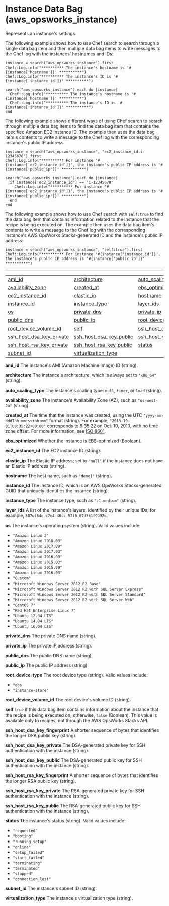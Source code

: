 # Instance Data Bag \(aws\_opsworks\_instance\)<a name="data-bag-json-instance"></a>

Represents an instance's settings\.

The following example shows how to use Chef search to search through a single data bag item and then multiple data bag items to write messages to the Chef log with the instances' hostnames and IDs:

```
instance = search("aws_opsworks_instance").first
Chef::Log.info("********** The instance's hostname is '#{instance['hostname']}' **********")
Chef::Log.info("********** The instance's ID is '#{instance['instance_id']}' **********")

search("aws_opsworks_instance").each do |instance|
  Chef::Log.info("********** The instance's hostname is '#{instance['hostname']}' **********")
  Chef::Log.info("********** The instance's ID is '#{instance['instance_id']}' **********")
end
```

The following example shows different ways of using Chef search to search through multiple data bag items to find the data bag item that contains the specified Amazon EC2 instance ID\. The example then uses the data bag item's contents to write a message to the Chef log with the corresponding instance's public IP address:

```
instance = search("aws_opsworks_instance", "ec2_instance_id:i-12345678").first
Chef::Log.info("********** For instance '#{instance['ec2_instance_id']}', the instance's public IP address is '#{instance['public_ip']}' **********")
 
search("aws_opsworks_instance").each do |instance|
  if instance['ec2_instance_id'] == 'i-12345678'
    Chef::Log.info("********** For instance '#{instance['ec2_instance_id']}', the instance's public IP address is '#{instance['public_ip']}' **********")
  end
end
```

The following example shows how to use Chef search with `self:true` to find the data bag item that contains information related to the instance that the recipe is being executed on\. The example then uses the data bag item's contents to write a message to the Chef log with the corresponding instance's AWS OpsWorks Stacks\-generated ID and the instance's public IP address:

```
instance = search("aws_opsworks_instance", "self:true").first
Chef::Log.info("********** For instance '#{instance['instance_id']}', the instance's public IP address is '#{instance['public_ip']}' **********")
```


****  

|  |  |  | 
| --- |--- |--- |
| [ami\_id](#data-bag-json-instance-ami) | [architecture](#data-bag-json-instance-arch) | [auto\_scaling\_type](#data-bag-json-instance-autoscaling) | 
| [availability\_zone](#data-bag-json-instance-az) | [created\_at](#data-bag-json-instance-created-at) | [ebs\_optimized](#data-bag-json-instance-ebs-optimized) | 
| [ec2\_instance\_id](#data-bag-json-instance-ec2-id) | [elastic\_ip](#data-bag-json-instance-elastic-ip) | [hostname](#data-bag-json-instance-hostname) | 
| [instance\_id](#data-bag-json-instance-id) | [instance\_type](#data-bag-json-instance-type) | [layer\_ids](#data-bag-json-instance-layers) | 
| [os](#data-bag-json-instance-os) | [private\_dns](#data-bag-json-instance-private-dns) | [private\_ip](#data-bag-json-instance-private-ip) | 
| [public\_dns](#data-bag-json-instance-public-dns) | [public\_ip](#data-bag-json-instance-public-ip) | [root\_device\_type](#data-bag-json-instance-root-device-type) | 
| [root\_device\_volume\_id](#data-bag-json-instance-root-device-volume-id) | [self](#data-bag-json-instance-self) | [ssh\_host\_dsa\_key\_fingerprint](#data-bag-json-instance-ssh-host-dsa-key-fingerprint) | 
| [ssh\_host\_dsa\_key\_private](#data-bag-json-instance-ssh-host-dsa-key-private) | [ssh\_host\_dsa\_key\_public](#data-bag-json-instance-ssh-host-dsa-key-public) | [ssh\_host\_rsa\_key\_fingerprint](#data-bag-json-instance-ssh-host-rsa-key-fingerprint) | 
| [ssh\_host\_rsa\_key\_private](#data-bag-json-instance-ssh-host-rsa-key-private) | [ssh\_host\_rsa\_key\_public](#data-bag-json-instance-ssh-host-rsa-key-public) | [status](#data-bag-json-instance-status) | 
| [subnet\_id](#data-bag-json-instance-subnet-id) | [virtualization\_type](#data-bag-json-instance-virt-type) |  | 

**ami\_id**  <a name="data-bag-json-instance-ami"></a>
The instance's AMI \(Amazon Machine Image\) ID \(string\)\.

**architecture**  <a name="data-bag-json-instance-arch"></a>
The instance's architecture, which is always set to `"x86_64"` \(string\)\.

**auto\_scaling\_type**  <a name="data-bag-json-instance-autoscaling"></a>
The instance's scaling type: `null`, `timer`, or `load` \(string\)\.

**availability\_zone**  <a name="data-bag-json-instance-az"></a>
The instance's Availability Zone \(AZ\), such as `"us-west-2a"` \(string\)\.

**created\_at**  <a name="data-bag-json-instance-created-at"></a>
The time that the instance was created, using the UTC `"yyyy-mm-dddThh:mm:ss+hh:mm"` format \(string\)\. For example, `"2013-10-01T08:35:22+00:00"` corresponds to 8:35:22 on Oct\. 10, 2013, with no time zone offset\. For more information, see [ISO 8601](http://en.wikipedia.org/wiki/ISO_8601)\.

**ebs\_optimized**  <a name="data-bag-json-instance-ebs-optimized"></a>
Whether the instance is EBS\-optimized \(Boolean\)\.

**ec2\_instance\_id**  <a name="data-bag-json-instance-ec2-id"></a>
The EC2 instance ID \(string\)\.

**elastic\_ip**  <a name="data-bag-json-instance-elastic-ip"></a>
The Elastic IP address; set to `"null"` if the instance does not have an Elastic IP address \(string\)\.

**hostname**  <a name="data-bag-json-instance-hostname"></a>
The host name, such as `"demo1"` \(string\)\.

**instance\_id**  <a name="data-bag-json-instance-id"></a>
The instance ID, which is an AWS OpsWorks Stacks\-generated GUID that uniquely identifies the instance \(string\)\.

**instance\_type**  <a name="data-bag-json-instance-type"></a>
The instance type, such as `"c1.medium"` \(string\)\.

**layer\_ids**  <a name="data-bag-json-instance-layers"></a>
A list of the instance's layers, identified by their unique IDs; for example, `307ut64c-c7e4-40cc-52f0-67d5k1f9992c`\.

**os**  <a name="data-bag-json-instance-os"></a>
The instance's operating system \(string\)\. Valid values include:  
+ `"Amazon Linux 2"`
+ `"Amazon Linux 2018.03"`
+ `"Amazon Linux 2017.09"`
+ `"Amazon Linux 2017.03"`
+ `"Amazon Linux 2016.09"`
+ `"Amazon Linux 2015.03"`
+ `"Amazon Linux 2015.09"`
+ `"Amazon Linux 2016.03"`
+ `"Custom"`
+ `"Microsoft Windows Server 2012 R2 Base"`
+ `"Microsoft Windows Server 2012 R2 with SQL Server Express"`
+ `"Microsoft Windows Server 2012 R2 with SQL Server Standard"`
+ `"Microsoft Windows Server 2012 R2 with SQL Server Web"`
+ `"CentOS 7"`
+ `"Red Hat Enterprise Linux 7"`
+ `"Ubuntu 12.04 LTS"`
+ `"Ubuntu 14.04 LTS"`
+ `"Ubuntu 16.04 LTS"`

**private\_dns**  <a name="data-bag-json-instance-private-dns"></a>
The private DNS name \(string\)\.

**private\_ip**  <a name="data-bag-json-instance-private-ip"></a>
The private IP address \(string\)\.

**public\_dns**  <a name="data-bag-json-instance-public-dns"></a>
The public DNS name \(string\)\.

**public\_ip**  <a name="data-bag-json-instance-public-ip"></a>
The public IP address \(string\)\.

**root\_device\_type**  <a name="data-bag-json-instance-root-device-type"></a>
The root device type \(string\)\. Valid values include:  
+ `"ebs`
+ `"instance-store"`

**root\_device\_volume\_id**  <a name="data-bag-json-instance-root-device-volume-id"></a>
The root device's volume ID \(string\)\.

**self**  <a name="data-bag-json-instance-self"></a>
`true` if this data bag item contains information about the instance that the recipe is being executed on; otherwise, `false` \(Boolean\)\. This value is available only to recipes, not through the AWS OpsWorks Stacks API\.

**ssh\_host\_dsa\_key\_fingerprint**  <a name="data-bag-json-instance-ssh-host-dsa-key-fingerprint"></a>
A shorter sequence of bytes that identifies the longer DSA public key \(string\)\.

**ssh\_host\_dsa\_key\_private**  <a name="data-bag-json-instance-ssh-host-dsa-key-private"></a>
The DSA\-generated private key for SSH authentication with the instance \(string\)\.

**ssh\_host\_dsa\_key\_public**  <a name="data-bag-json-instance-ssh-host-dsa-key-public"></a>
The DSA\-generated public key for SSH authentication with the instance \(string\)\.

**ssh\_host\_rsa\_key\_fingerprint**  <a name="data-bag-json-instance-ssh-host-rsa-key-fingerprint"></a>
A shorter sequence of bytes that identifies the longer RSA public key \(string\)\.

**ssh\_host\_rsa\_key\_private**  <a name="data-bag-json-instance-ssh-host-rsa-key-private"></a>
The RSA\-generated private key for SSH authentication with the instance \(string\)\.

**ssh\_host\_rsa\_key\_public**  <a name="data-bag-json-instance-ssh-host-rsa-key-public"></a>
The RSA\-generated public key for SSH authentication with the instance \(string\)\.

**status**  <a name="data-bag-json-instance-status"></a>
The instance's status \(string\)\. Valid values include:  
+ `"requested"`
+ `"booting"`
+ `"running_setup"`
+ `"online"`
+ `"setup_failed"`
+ `"start_failed"`
+ `"terminating"`
+ `"terminated"`
+ `"stopped"`
+ `"connection_lost"`

**subnet\_id**  <a name="data-bag-json-instance-subnet-id"></a>
The instance's subnet ID \(string\)\.

**virtualization\_type**  <a name="data-bag-json-instance-virt-type"></a>
The instance's virtualization type \(string\)\.